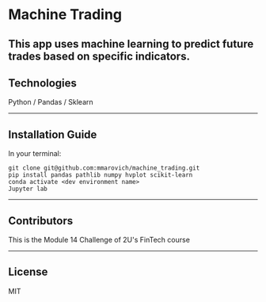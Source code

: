 # Machine Trading

This app uses machine learning to predict future trades based on specific indicators.
---

## Technologies

Python / Pandas / Sklearn

---

## Installation Guide

In your terminal:
```console
git clone git@github.com:mmarovich/machine_trading.git
pip install pandas pathlib numpy hvplot scikit-learn
conda activate <dev environment name>
Jupyter lab
```
---

## Contributors

This is the Module 14 Challenge of 2U's FinTech course

---

## License

MIT
